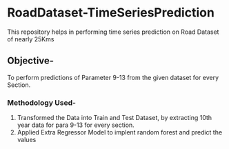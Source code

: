 # RoadDataset-TimeSeriesPrediction
This repository helps in performing time series prediction on Road Dataset of nearly 25Kms

## Objective-
To perform predictions of Parameter 9-13 from the given dataset for every Section.

### Methodology Used-
1. Transformed the Data into Train and Test Dataset, by extracting 10th year data for para 9-13 for every section.
2. Applied Extra Regressor Model to implent random forest and predict the values

